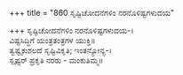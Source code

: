 +++
title = "860 ಸೃಷ್ಟಿಚೋದನೆಗಳಿಂ ನರನೊಳಿಷ್ಟಗಳುದಯ"

+++
ಸೃಷ್ಟಿಚೋದನೆಗಳಿಂ ನರನೊಳಿಷ್ಟಗಳುದಯ-।  
ವಿಷ್ಟಸಿದ್ಧಿಗೆ ಯಂತ್ರತಂತ್ರಗಳ ಯುಕ್ತಿ॥  
ತ್ವಷ್ಟೃಕುಶಲದೆ ಸೃಷ್ಟಿವಿಕೃತಿ; ಇಂತನ್ಯೋನ್ಯ-।  
ಸ್ಪೃಷ್ಟರ್ ಪ್ರಕೃತಿ ನರರು - ಮಂಕುತಿಮ್ಮ॥  
